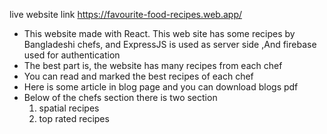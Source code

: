 live website link https://favourite-food-recipes.web.app/

- This website made with React. This web site has some recipes by Bangladeshi chefs, and ExpressJS is used as server side ,And firebase used for authentication
- The best part is, the website has many recipes from each chef
- You can read and marked the best recipes of each chef
- Here is some article in blog page and you can download blogs pdf
- Below of the chefs section there is two section  
    1. spatial recipes 
    2. top rated recipes 


